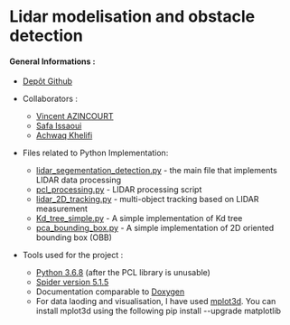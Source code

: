 # Lidar modelisation and obstacle detection 

#### General Informations :

* [Depôt Github](https://github.com/Wiiz971/lidar_detection/)

* Collaborators  :
    * [Vincent AZINCOURT](https://github.com/Wiiz971)
    * [Safa Issaoui](https://github.com/jsp)
    * [Achwaq Khelifi](https://github.com/jsp)

* Files related to Python Implementation:
    * [lidar_segementation_detection.py]() - the main file that implements LIDAR data processing
    * [pcl_processing.py]() - LIDAR processing script
    * [lidar_2D_tracking.py]() - multi-object tracking based on LIDAR measurement
    * [Kd_tree_simple.py]() - A simple implementation of Kd tree
    * [pca_bounding_box.py]() - A simple implementation of 2D oriented bounding box (OBB)


* Tools used for the project :
    * [Python 3.6.8](https://www.python.org/downloads/release/python-368/) (after the PCL library is unusable)
    * [Spider version 5.1.5](https://www.spyder-ide.org/) 
    * Documentation comparable to [Doxygen](https://en.wikipedia.org/wiki/Doxygen)
    * For data laoding and visualisation, I have used [mplot3d](https://matplotlib.org/2.0.2/mpl_toolkits/mplot3d/tutorial.html). You can install mplot3d using the following 
                                pip install --upgrade matplotlib
                                    
